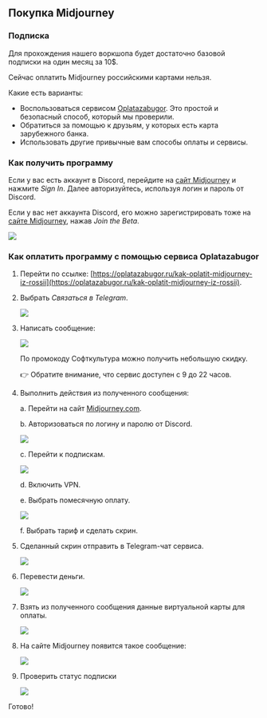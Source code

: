 ## Покупка Midjourney

### Подписка

Для прохождения нашего воркшопа будет достаточно базовой подписки на один месяц за 10$. 

Сейчас оплатить Midjourney российскими картами нельзя.

Какие есть варианты:

- Воспользоваться сервисом [Oplatazabugor](https://oplatazabugor.ru/kak-oplatit-midjourney-iz-rossii). Это простой и безопасный способ, который мы проверили.
- Обратиться за помощью к друзьям, у которых есть карта зарубежного банка.
- Использовать другие привычные вам способы оплаты и сервисы.

### Как получить программу

Если у вас есть аккаунт в Discord, перейдите на [сайт Midjourney](https://www.midjourney.com/home) и нажмите *Sign In*. Далее авторизуйтесь, используя логин и пароль от Discord.

Если у вас нет аккаунта Discord, его можно зарегистрировать тоже на [сайте Midjourney](https://www.midjourney.com/home), нажав *Join the Beta*.

![](/img/NEU_7/Screenshot_2024-04-16_at_18.26.10.png)

### Как оплатить программу с помощью сервиса Oplatazabugor

1. Перейти по ссылке: [https://oplatazabugor.ru/kak-oplatit-midjourney-iz-rossii](https://oplatazabugor.ru/kak-oplatit-midjourney-iz-rossii).
2. Выбрать *Связаться в Telegram*.
    
    ![](/img/NEU_7/S_18.png)
    
3. Написать сообщение:
    
    ![](/img/NEU_7/%25D0%25A1%25D0%25BD%25D0%25B8%25D0%25BC%25D0%25BE%25D0%25BA_1.png)
    
    По промокоду Софткультура можно получить небольшую скидку.
    
    <aside>
    👉 Обратите внимание, что сервис доступен с 9 до 22 часов.
    </aside>
    
4. Выполнить действия из полученного сообщения:

    a. Перейти на сайт [Midjourney.com](https://www.midjourney.com/home).
    
    b. Авторизоваться по логину и паролю от Discord.
    
    ![](/img/NEU_7/Screenshot_2024-04-16_at_17.55.58.png)
    
    c. Перейти к подпискам.
    
    ![](/img/NEU_7/Screenshot_2024-04-16_at_21.09.41.png)
    
    d. Включить VPN.
    
    e. Выбрать помесячную оплату.
    
    ![](/img/NEU_7/Screenshot_2024-04-16_at_21.14.13.png)
    
    f. Выбрать тариф и сделать скрин.
    
5. Сделанный скрин отправить в Telegram-чат сервиса. 
    
    ![](/img/NEU_7/c881cab8-61a3-4e3f-9bb5-7511ac87d2c0.png)
    
6. Перевести деньги.
    
    ![](/img/NEU_7/ed2bd13a-d2ae-428e-aa45-9a29602f242b.png)
    
7. Взять из полученного сообщения данные виртуальной карты для оплаты.
    
    ![](/img/NEU_7/af03b56a-5f03-4464-be56-029d0cae262a.png)
    
8. На сайте Midjourney появится такое сообщение:
    
    ![](/img/NEU_7/244e61e8-fd28-4bb4-89c0-1c2590f55c9f.png)
    
9. Проверить статус подписки 
    
    ![](/img/NEU_7/900e96df-3064-4e94-8d00-8ccddd49110e.png)
    
Готово!
